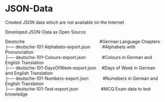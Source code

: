 # JSON-Data
Created JSON data which are not available on the Internet 

Developed JSON-Data as Open Source

Deutsche                                  &ensp;&ensp;&ensp;&ensp;&ensp;&ensp;&ensp;&ensp;&ensp;&ensp;&ensp;&ensp;&ensp;&ensp;&ensp;&ensp;&ensp;&ensp;&ensp;&ensp;&ensp;&ensp;&ensp;&ensp;&ensp;&ensp;&ensp;&ensp;&ensp;&ensp;&ensp;&ensp;&ensp;&ensp;#German Language Chapters</br>
├── deutsche-101-Alphabets-export.json    &ensp;&ensp;&ensp;&ensp;&ensp;#Alphabets with Pronunciation</br>
├── deutsche-101-Colours-export.json      &ensp;&ensp;&ensp;&ensp;&ensp;&ensp;&ensp;#Colours in German and English Translation</br>
├── deutsche-101-DaysOfWeek-export.json   &ensp;&ensp;#Days of Week in German and English Translation</br>
├── deutsche-101-Numbers-export.json      &ensp;&ensp;&ensp;&ensp;&ensp;&ensp;#Numebers in German and English Translation</br>
├── deutsche-101-Test-export.json         &ensp;&ensp;&ensp;&ensp;&ensp;&ensp;&ensp;&ensp;&ensp;&ensp;#MCQ Exam data to test knowledge</br>
